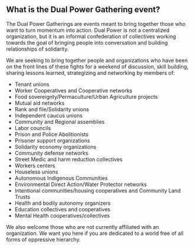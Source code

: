 ## What is the Dual Power Gathering event?

The Dual Power Gatherings are events meant to bring together those who want to turn momentum into action. Dual Power is not a centralized organization, but it is an informal confederation of collectives working towards the goal of bringing people into conversation and building relationships of solidarity.

We are seeking to bring together people and organizations who have been on the front lines of these fights for a weekend of discussion, skill building, sharing lessons learned, strategizing and networking by members of:
    
- Tenant unions
- Worker Cooperatives and Cooperative networks
- Food sovereignty/Permaculture/Urban Agriculture projects
- Mutual aid networks
- Rank and file/Solidarity unions
- Independent caucus unions
- Community and Regional assemblies
- Labor councils
- Prison and Police Abolitionists
- Prisoner support organizations
- Solidarity economy organizations
- Community defense networks
- Street Medic and harm reduction collectives
- Workers centers
- Houseless unions
- Autonomous Indigenous Communities
- Environmental Direct Action/Water Protector networks
- Intentional communities/housing cooperatives and Community Land Trusts
- Health and bodily autonomy organizers
- Education collectives and cooperatives
- Mental Health cooperatives/collectives

We also welcome those who are not currently affiliated with an organization. We want you here if you are dedicated to a world free of all forms of oppressive hierarchy.